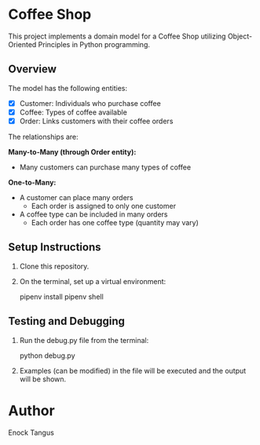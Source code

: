 # Coffee Shop

This project implements a domain model for a Coffee Shop utilizing Object-Oriented Principles in Python programming.

## Overview
The model has the following entities:
- [x] Customer: Individuals who purchase coffee
- [x] Coffee: Types of coffee available
- [x] Order: Links customers with their coffee orders

The relationships are:

**Many-to-Many (through Order entity):**
+ Many customers can purchase many types of coffee

**One-to-Many:**
+ A customer can place many orders
    - Each order is assigned to only one customer
+ A coffee type can be included in many orders
    - Each order has one coffee type (quantity may vary)

## Setup Instructions
1. Clone this repository.
2. On the terminal, set up a virtual environment:

    pipenv install
    pipenv shell

## Testing and Debugging
1. Run the debug.py file from the terminal:
    
    python debug.py

2. Examples (can be modified) in the file will be executed and the output will be shown.

# Author
Enock Tangus